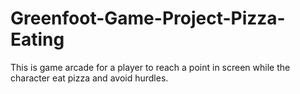 # Greenfoot-Game-Project-Pizza-Eating
This is game arcade for a player to reach a point in screen while the character eat pizza and avoid hurdles.

